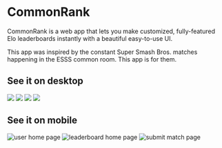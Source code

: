 # CommonRank

CommonRank is a web app that lets you make customized, fully-featured
Elo leaderboards instantly with a beautiful easy-to-use UI.

This app was inspired by the constant Super Smash Bros. matches
happening in the ESSS common room. This app is for them.

## See it on desktop

![](https://i.imgur.com/WVL3sHJ.png)
![](https://i.imgur.com/gJNZauB.png)
![](https://i.imgur.com/jmy6Uuk.png)
![](https://i.imgur.com/oFpf8qH.png)

## See it on mobile

![user home page](https://i.imgur.com/zCZnusG.jpg "user home page")
![leaderboard home page](https://i.imgur.com/t5oi7yg.jpg "leaderboard home page")
![submit match page](https://i.imgur.com/tk9eCMj.jpg "submit match page")
